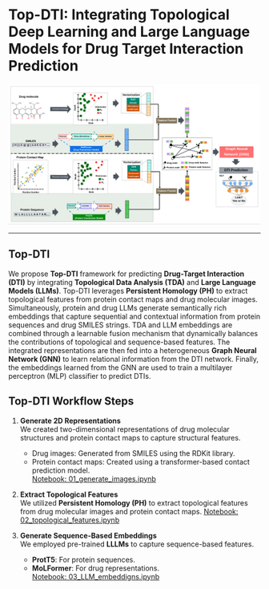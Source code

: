 # Top-DTI: Integrating Topological Deep Learning and Large Language Models for Drug Target Interaction Prediction

![Top-DTI Overview](images/pipeline.png)

---

## Top-DTI

We propose **Top-DTI** framework for predicting **Drug-Target Interaction (DTI)** by integrating  **Topological Data Analysis (TDA)** and **Large Language Models (LLMs)**. Top-DTI leverages **Persistent Homology (PH)** to extract topological features from protein contact maps and drug molecular images. Simultaneously, protein and drug LLMs generate semantically rich embeddings that capture sequential and contextual information from protein sequences and drug SMILES strings. TDA and LLM embeddings are combined through a learnable fusion mechanism that dynamically balances the contributions of topological and sequence-based features. The integrated representations are then fed into a heterogeneous **Graph Neural Network (GNN)** to learn relational information from the DTI network. Finally, the embeddings learned from the GNN are used to train a multilayer perceptron (MLP) classifier to predict DTIs.


## Top-DTI Workflow Steps

1. **Generate 2D Representations**  
   We created two-dimensional representations of drug molecular structures and protein contact maps to capture structural features.  
   - Drug images: Generated from SMILES using the RDKit library.  
   - Protein contact maps: Created using a transformer-based contact prediction model.  
   [Notebook: 01_generate_images.ipynb](Notebooks/01_generate_images.ipynb)

2. **Extract Topological Features**  
   We utilized **Persistent Homology (PH)** to extract topological features from drug molecular images and protein contact maps. 
   [Notebook: 02_topological_features.ipynb](Notebooks/02_topological_features.ipynb)

3. **Generate Sequence-Based Embeddings**  
   We employed pre-trained **LLLMs** to capture sequence-based features.  
   - **ProtT5**: For protein sequences.  
   - **MoLFormer**: For drug representations.  
   [Notebook: 03_LLM_embeddigns.ipynb](Notebooks/03_LLM_embeddigns.ipynb)
